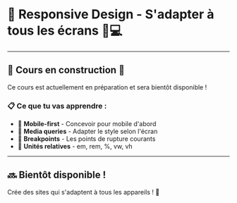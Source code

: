 # 🧱 Responsive Design - S'adapter à tous les écrans 📱💻

---

## 🚧 Cours en construction 🚧

Ce cours est actuellement en préparation et sera bientôt disponible !

### 📋 Ce que tu vas apprendre :

- 📱 **Mobile-first** - Concevoir pour mobile d'abord
- 📐 **Media queries** - Adapter le style selon l'écran
- 🔧 **Breakpoints** - Les points de rupture courants
- 🎯 **Unités relatives** - em, rem, %, vw, vh

---

## 🔜 Bientôt disponible !

Crée des sites qui s'adaptent à tous les appareils ! 🚀
